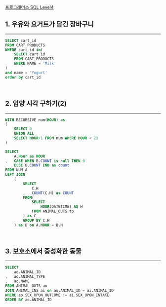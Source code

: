 [프로그래머스 SQL Level4](https://school.programmers.co.kr/learn/challenges)

## 1. 우유와 요거트가 담긴 장바구니
---
```sql
SELECT cart_id
FROM CART_PRODUCTS
WHERE cart_id in(
    SELECT cart_id
    FROM CART_PRODUCTS
    WHERE NAME = 'Milk'
)
and name = 'Yogurt'
order by cart_id
```
<br>

## 2. 입양 시각 구하기(2)
---
```sql
WITH RECURSIVE num(HOUR) as
(
    SELECT 0
    UNION ALL
    SELECT HOUR+1 FROM num WHERE HOUR < 23
)

SELECT
    A.Hour as HOUR
,   CASE WHEN B.COUNT is null THEN 0
    ELSE B.COUNT END as count
FROM NUM A
LEFT JOIN
    (
        SELECT 
            C.H
        ,   COUNT(C.H) as COUNT
        FROM(
            SELECT 
                HOUR(DATETIME) AS H
            FROM ANIMAL_OUTS tp
        ) as C
        GROUP BY C.H
    ) as B on A.HOUR = B.H
```
<br>

## 3. 보호소에서 중성화한 동물
---
```sql
SELECT 
    ao.ANIMAL_ID
,   ao.ANIMAL_TYPE
,   ao.NAME
FROM ANIMAL_OUTS ao 
JOIN ANIMAL_INS ai on ao.ANIMAL_ID = ai.ANIMAL_ID
WHERE ao.SEX_UPON_OUTCOME != ai.SEX_UPON_INTAKE
ORDER BY ao.ANIMAL_ID
```
<br>
